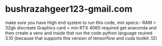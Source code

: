 # bushrazahgeer123-gmail.com
make sure you have High end system to run this code,
min specs:-
RAM = 32gb
discreate Graphics card = min RTX 4060 required
get anaconda and then create a venv and inside that run the code 
python language reuired 3.10 {because that supports this version of tensorflow and cuda toolkit .12}
